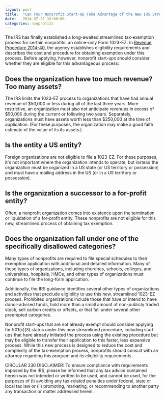 ```yaml
---
layout: post
title:  "Can Your Nonprofit Start-Up Take Advantage of the New IRS Streamlined Application?"
date:   2014-07-21 18:00:00
categories: nonprofits
---
```


The IRS has finally established a long-awaited streamlined tax-exemption process for certain nonprofits: an online-only Form 1023-EZ. In [Revenue 
Procedure 2014-40,][Rev Proc link] the agency establishes eligibility requirements and describes the cost and procedure for obtaining exemption 
under this process. Before applying, however, nonprofit start-ups should consider whether they are eligible for this advantageous process:  

## Does the organization have too much revenue? Too many assets?  

The IRS limits the 1023-EZ process to organizations that have had annual revenue of $50,000 or less during all of the last three years. More restrictive, an 
organization must also not anticipate revenues in excess of $50,000 during the current or following two years. Separately, organizations must have assets worth 
less than $250,000 at the time of application. (For these purposes, the organization may make a good faith estimate of the value of its its assets.)  


## Is the entity a US entity?  

Foreign organizations are not eligible to file a 1023-EZ. For these purposes, it's not important where the organization intends to operate, but instead 
the organization must be organized in a US state (or US territory or possession) and must have a mailing address in the US (or in a US territory or possession).  

## Is the organization a successor to a for-profit entity?  

Often, a nonprofit organization comes into existence upon the termination or liquidation of a for-profit entity. These nonprofits are not eligible for this 
new, streamlined process of obtaining tax exemption.  

## Does the organization fall under one of the specifically disallowed categories?  

Many types of nonprofits are required to file special schedules to their exemption application with additional and detailed information. Many of these types of 
organizations, including churches, schools, colleges, and universities, hospitals, HMOs, and other types of organizations must continue to file the long-form 
application.  

Additionally, the IRS guidance identifies several other types of organizations and activities that preclude eligibility to use this new, streamlined 1023-EZ 
process. Prohibited organizations include those that have or intend to have donor-advised funds, hold more than a small amount of non-publicly traded stock, sell 
carbon credits or offsets, or that fall under several other preempted categories.  

Nonprofit start-ups that are not already exempt should consider applying for 501(c)(3) status under this new streamlined procedure, including start-ups that have 
already initiated the process using the existing procedure but may be eligible to transfer their application to this faster, less expensive process.  While this 
new process is designed to reduce the cost and complexity of the tax-exemption process, nonprofits should consult with an attorney regarding this program and 
its eligibility requirements.  

CIRCULAR 230 DISCLAIMER: To ensure compliance with requirements imposed by the IRS, please be informed that any tax advice contained herein was not intended or written to be 
used, and cannot be used, for the purposes of (i) avoiding any tax-related penalties under federal, state or local tax law or (ii) promoting, marketing, or recommending to 
another party any transaction or matter addressed herein.  

[Rev Proc link]: http://www.irs.gov/irb/2014-30_IRB/ar09.html